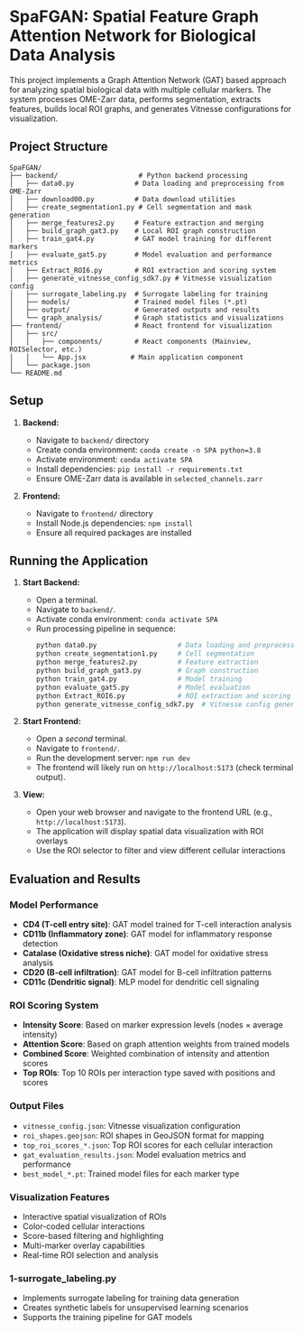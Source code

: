 # SpaFGAN: Spatial Feature Graph Attention Network for Biological Data Analysis

This project implements a Graph Attention Network (GAT) based approach for analyzing spatial biological data with multiple cellular markers. The system processes OME-Zarr data, performs segmentation, extracts features, builds local ROI graphs, and generates Vitnesse configurations for visualization.

## Project Structure

```
SpaFGAN/
├── backend/                    # Python backend processing
│   ├── data0.py               # Data loading and preprocessing from OME-Zarr
│   ├── download00.py          # Data download utilities
│   ├── create_segmentation1.py # Cell segmentation and mask generation
│   ├── merge_features2.py     # Feature extraction and merging
│   ├── build_graph_gat3.py    # Local ROI graph construction
│   ├── train_gat4.py          # GAT model training for different markers
│   ├── evaluate_gat5.py       # Model evaluation and performance metrics
│   ├── Extract_ROI6.py        # ROI extraction and scoring system
│   ├── generate_vitnesse_config_sdk7.py # Vitnesse visualization config
│   ├── surrogate_labeling.py  # Surrogate labeling for training
│   ├── models/                # Trained model files (*.pt)
│   ├── output/                # Generated outputs and results
│   └── graph_analysis/        # Graph statistics and visualizations
├── frontend/                  # React frontend for visualization
│   ├── src/
│   │   ├── components/        # React components (Mainview, ROISelector, etc.)
│   │   └── App.jsx           # Main application component
│   └── package.json
└── README.md
```

## Setup

1.  **Backend:**
    *   Navigate to `backend/` directory
    *   Create conda environment: `conda create -n SPA python=3.8`
    *   Activate environment: `conda activate SPA`
    *   Install dependencies: `pip install -r requirements.txt`
    *   Ensure OME-Zarr data is available in `selected_channels.zarr`

2.  **Frontend:**
    *   Navigate to `frontend/` directory
    *   Install Node.js dependencies: `npm install`
    *   Ensure all required packages are installed

## Running the Application

1.  **Start Backend:**
    *   Open a terminal.
    *   Navigate to `backend/`.
    *   Activate conda environment: `conda activate SPA`
    *   Run processing pipeline in sequence:
        ```bash
        python data0.py                    # Data loading and preprocessing
        python create_segmentation1.py     # Cell segmentation
        python merge_features2.py          # Feature extraction
        python build_graph_gat3.py         # Graph construction
        python train_gat4.py               # Model training
        python evaluate_gat5.py            # Model evaluation
        python Extract_ROI6.py             # ROI extraction and scoring
        python generate_vitnesse_config_sdk7.py  # Vitnesse config generation
        ```

2.  **Start Frontend:**
    *   Open a *second* terminal.
    *   Navigate to `frontend/`.
    *   Run the development server: `npm run dev`
    *   The frontend will likely run on `http://localhost:5173` (check terminal output).

3.  **View:**
    *   Open your web browser and navigate to the frontend URL (e.g., `http://localhost:5173`). 
    *   The application will display spatial data visualization with ROI overlays
    *   Use the ROI selector to filter and view different cellular interactions

## Evaluation and Results

### Model Performance
- **CD4 (T-cell entry site)**: GAT model trained for T-cell interaction analysis
- **CD11b (Inflammatory zone)**: GAT model for inflammatory response detection
- **Catalase (Oxidative stress niche)**: GAT model for oxidative stress analysis
- **CD20 (B-cell infiltration)**: GAT model for B-cell infiltration patterns
- **CD11c (Dendritic signal)**: MLP model for dendritic cell signaling

### ROI Scoring System
- **Intensity Score**: Based on marker expression levels (nodes × average intensity)
- **Attention Score**: Based on graph attention weights from trained models
- **Combined Score**: Weighted combination of intensity and attention scores
- **Top ROIs**: Top 10 ROIs per interaction type saved with positions and scores

### Output Files
- `vitnesse_config.json`: Vitnesse visualization configuration
- `roi_shapes.geojson`: ROI shapes in GeoJSON format for mapping
- `top_roi_scores_*.json`: Top ROI scores for each cellular interaction
- `gat_evaluation_results.json`: Model evaluation metrics and performance
- `best_model_*.pt`: Trained model files for each marker type

### Visualization Features
- Interactive spatial visualization of ROIs
- Color-coded cellular interactions
- Score-based filtering and highlighting
- Multi-marker overlay capabilities
- Real-time ROI selection and analysis

### 1-surrogate_labeling.py
- Implements surrogate labeling for training data generation
- Creates synthetic labels for unsupervised learning scenarios
- Supports the training pipeline for GAT models
